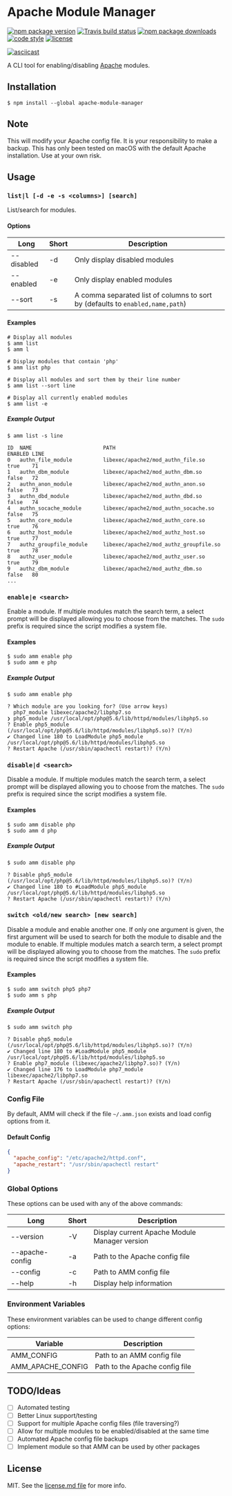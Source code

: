 # Apache Module Manager

[![npm package version](https://img.shields.io/npm/v/apache-module-manager.svg?style=flat-square)](https://www.npmjs.com/package/apache-module-manager)
[![Travis build status](https://img.shields.io/travis/kodie/apache-module-manager.svg?style=flat-square)](https://travis-ci.org/kodie/apache-module-manager)
[![npm package downloads](https://img.shields.io/npm/dt/apache-module-manager.svg?style=flat-square)](https://www.npmjs.com/package/apache-module-manager)
[![code style](https://img.shields.io/badge/code_style-standard-yellow.svg?style=flat-square)](https://github.com/standard/standard)
[![license](https://img.shields.io/github/license/kodie/apache-module-manager.svg?style=flat-square)](license.md)

[![asciicast](https://asciinema.org/a/176960.png)](https://asciinema.org/a/176960)

A CLI tool for enabling/disabling [Apache](https://httpd.apache.org) modules.

## Installation

```shell
$ npm install --global apache-module-manager
```

## Note

This will modify your Apache config file. It is your responsibility to make a backup. This has only been tested on macOS with the default Apache installation. Use at your own risk.

## Usage

### `list|l [-d -e -s <columns>] [search]`

List/search for modules.

#### Options

| Long       | Short | Description                                                                    |
|------------|-------|--------------------------------------------------------------------------------|
| --disabled | -d    | Only display disabled modules                                                  |
| --enabled  | -e    | Only display enabled modules                                                   |
| --sort     | -s    | A comma separated list of columns to sort by (defaults to `enabled,name,path`) |


#### Examples

```shell
# Display all modules
$ amm list
$ amm l

# Display modules that contain 'php'
$ amm list php

# Display all modules and sort them by their line number
$ amm list --sort line

# Display all currently enabled modules
$ amm list -e
```

##### Example Output

```shell
$ amm list -s line

ID  NAME                       PATH                                                ENABLED LINE
0   authn_file_module          libexec/apache2/mod_authn_file.so                   true    71
1   authn_dbm_module           libexec/apache2/mod_authn_dbm.so                    false   72
2   authn_anon_module          libexec/apache2/mod_authn_anon.so                   false   73
3   authn_dbd_module           libexec/apache2/mod_authn_dbd.so                    false   74
4   authn_socache_module       libexec/apache2/mod_authn_socache.so                false   75
5   authn_core_module          libexec/apache2/mod_authn_core.so                   true    76
6   authz_host_module          libexec/apache2/mod_authz_host.so                   true    77
7   authz_groupfile_module     libexec/apache2/mod_authz_groupfile.so              true    78
8   authz_user_module          libexec/apache2/mod_authz_user.so                   true    79
9   authz_dbm_module           libexec/apache2/mod_authz_dbm.so                    false   80
...
```

### `enable|e <search>`

Enable a module. If multiple modules match the search term, a select prompt will be displayed allowing you to choose from the matches. The `sudo` prefix is required since the script modifies a system file.

#### Examples

```shell
$ sudo amm enable php
$ sudo amm e php
```

##### Example Output

```shell
$ sudo amm enable php

? Which module are you looking for? (Use arrow keys)
  php7_module libexec/apache2/libphp7.so
❯ php5_module /usr/local/opt/php@5.6/lib/httpd/modules/libphp5.so
? Enable php5_module (/usr/local/opt/php@5.6/lib/httpd/modules/libphp5.so)? (Y/n)
✔ Changed line 180 to LoadModule php5_module /usr/local/opt/php@5.6/lib/httpd/modules/libphp5.so
? Restart Apache (/usr/sbin/apachectl restart)? (Y/n)
```

### `disable|d <search>`

Disable a module. If multiple modules match the search term, a select prompt will be displayed allowing you to choose from the matches. The `sudo` prefix is required since the script modifies a system file.

#### Examples

```shell
$ sudo amm disable php
$ sudo amm d php
```

##### Example Output

```shell
$ sudo amm disable php

? Disable php5_module (/usr/local/opt/php@5.6/lib/httpd/modules/libphp5.so)? (Y/n)
✔ Changed line 180 to #LoadModule php5_module /usr/local/opt/php@5.6/lib/httpd/modules/libphp5.so
? Restart Apache (/usr/sbin/apachectl restart)? (Y/n)
```

### `switch <old/new search> [new search]`

Disable a module and enable another one. If only one argument is given, the first argument will be used to search for both the module to disable and the module to enable. If multiple modules match a search term, a select prompt will be displayed allowing you to choose from the matches. The `sudo` prefix is required since the script modifies a system file.

#### Examples

```shell
$ sudo amm switch php5 php7
$ sudo amm s php
```

##### Example Output

```shell
$ sudo amm switch php

? Disable php5_module (/usr/local/opt/php@5.6/lib/httpd/modules/libphp5.so)? (Y/n)
✔ Changed line 180 to #LoadModule php5_module /usr/local/opt/php@5.6/lib/httpd/modules/libphp5.so
? Enable php7_module (libexec/apache2/libphp7.so)? (Y/n)
✔ Changed line 176 to LoadModule php7_module libexec/apache2/libphp7.so
? Restart Apache (/usr/sbin/apachectl restart)? (Y/n)
```

### Config File

By default, AMM will check if the file `~/.amm.json` exists and load config options from it.

#### Default Config

```json
{
  "apache_config": "/etc/apache2/httpd.conf",
  "apache_restart": "/usr/sbin/apachectl restart"
}
```

### Global Options

These options can be used with any of the above commands:

| Long            | Short | Description                                   |
|-----------------|-------|-----------------------------------------------|
| --version       | -V    | Display current Apache Module Manager version |
| --apache-config | -a    | Path to the Apache config file                |
| --config        | -c    | Path to AMM config file                       |
| --help          | -h    | Display help information                      |

### Environment Variables

These environment variables can be used to change different config options:

| Variable          | Description                    |
|-------------------|--------------------------------|
| AMM_CONFIG        | Path to an AMM config file     |
| AMM_APACHE_CONFIG | Path to the Apache config file |

## TODO/Ideas

 - [ ] Automated testing
 - [ ] Better Linux support/testing
 - [ ] Support for multiple Apache config files (file traversing?)
 - [ ] Allow for multiple modules to be enabled/disabled at the same time
 - [ ] Automated Apache config file backups
 - [ ] Implement module so that AMM can be used by other packages

## License
MIT. See the [license.md file](license.md) for more info.
